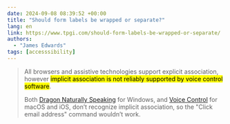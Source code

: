 ```yaml
---
date: 2024-09-08 08:39:52 +00:00
title: "Should form labels be wrapped or separate?"
lang: en
link: https://www.tpgi.com/should-form-labels-be-wrapped-or-separate/
authors:
  - "James Edwards"
tags: [accesssibility]
---
```


> All browsers and assistive technologies support explicit association, however <mark>implicit association is not reliably supported by voice control software</mark>.
> 
> Both [Dragon Naturally Speaking](https://www.nuance.com/products/help/dragon/dragon-for-pc/enx/professionalgroup/main/Content/Web/web_basics.htm) for Windows, and [Voice Control](https://support.apple.com/en-gb/102225) for macOS and iOS, don’t recognize implicit association, so the "Click email address" command wouldn’t work.
